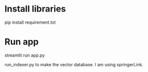 # Install libraries
pip install requirement.txt

# Run app
streamlit run app.py

run_indexer.py to make the vector database. I am using springerLink.
